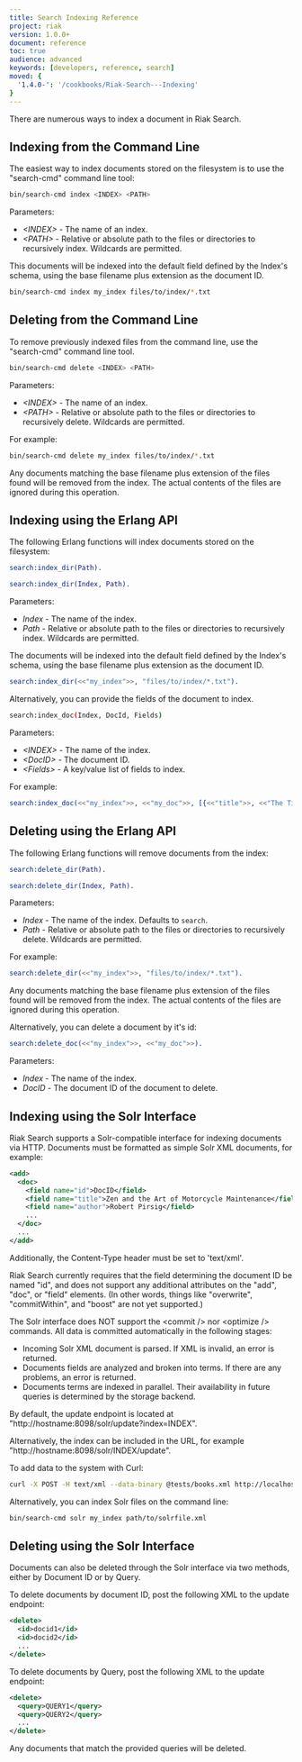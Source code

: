 ```yaml
---
title: Search Indexing Reference
project: riak
version: 1.0.0+
document: reference
toc: true
audience: advanced
keywords: [developers, reference, search]
moved: {
  '1.4.0-': '/cookbooks/Riak-Search---Indexing'
}
---
```


There are numerous ways to index a document in Riak Search.

## Indexing from the Command Line

The easiest way to index documents stored on the filesystem is to use the "search-cmd" command line tool:

```bash
bin/search-cmd index <INDEX> <PATH>
```

Parameters:

* *&lt;INDEX&gt;* - The name of an index.
* *&lt;PATH&gt;* - Relative or absolute path to the files or directories to recursively index. Wildcards are permitted.

This documents will be indexed into the default field defined by the Index's schema, using the base filename plus extension as the document ID.

```bash
bin/search-cmd index my_index files/to/index/*.txt
```

## Deleting from the Command Line

To remove previously indexed files from the command line, use the "search-cmd" command line tool.

```bash
bin/search-cmd delete <INDEX> <PATH>
```

Parameters:

* *&lt;INDEX&gt;* - The name of an index.
* *&lt;PATH&gt;* - Relative or absolute path to the files or directories to recursively delete. Wildcards are permitted.

For example:

```bash
bin/search-cmd delete my_index files/to/index/*.txt
```

Any documents matching the base filename plus extension of the files found will be removed from the index. The actual contents of the files are ignored during this operation.

## Indexing using the Erlang API

The following Erlang functions will index documents stored on the filesystem:


```erlang
search:index_dir(Path).

search:index_dir(Index, Path).
```

Parameters:

* *Index* - The name of the index.
* *Path* - Relative or absolute path to the files or directories to recursively index. Wildcards are permitted.

The documents will be indexed into the default field defined by the Index's schema, using the base filename plus extension as the document ID.

```erlang
search:index_dir(<<"my_index">>, "files/to/index/*.txt").
```

Alternatively, you can provide the fields of the document to index.

```bash
search:index_doc(Index, DocId, Fields)
```

Parameters:

* *&lt;INDEX>* - The name of the index.
* *&lt;DocID>* - The document ID.
* *&lt;Fields>* - A key/value list of fields to index.

For example:

```erlang
search:index_doc(<<"my_index">>, <<"my_doc">>, [{<<"title">>, <<"The Title">>}, {<<"content">>, <<"The Content">>}])
```

## Deleting using the Erlang API

The following Erlang functions will remove documents from the index:

```erlang
search:delete_dir(Path).

search:delete_dir(Index, Path).
```

Parameters:

* *Index* - The name of the index. Defaults to `search`.
* *Path* - Relative or absolute path to the files or directories to recursively delete. Wildcards are permitted.

For example:

```erlang
search:delete_dir(<<"my_index">>, "files/to/index/*.txt").
```

Any documents matching the base filename plus extension of the files found will be removed from the index. The actual contents of the files are ignored during this operation.

Alternatively, you can delete a document by it's id:

```erlang
search:delete_doc(<<"my_index">>, <<"my_doc">>).
```

Parameters:

* *Index* - The name of the index.
* *DocID* - The document ID of the document to delete.

## Indexing using the Solr Interface

Riak Search supports a Solr-compatible interface for indexing documents via HTTP. Documents must be formatted as simple Solr XML documents, for example:

```xml
<add>
  <doc>
    <field name="id">DocID</field>
    <field name="title">Zen and the Art of Motorcycle Maintenance</field>
    <field name="author">Robert Pirsig</field>
    ...
  </doc>
  ...
</add>
```

Additionally, the Content-Type header must be set to 'text/xml'.

Riak Search currently requires that the field determining the document ID be named "id", and does not support any additional attributes on the "add", "doc", or "field" elements. (In other words, things like "overwrite", "commitWithin", and "boost" are not yet supported.)

The Solr interface does NOT support the &lt;commit /&gt; nor &lt;optimize /&gt; commands. All data is committed automatically in the following stages:

* Incoming Solr XML document is parsed. If XML is invalid, an error is returned.
* Documents fields are analyzed and broken into terms. If there are any problems, an error is returned.
* Documents terms are indexed in parallel. Their availability in future queries is determined by the storage backend.

By default, the update endpoint is located at "http://hostname:8098/solr/update?index=INDEX".

Alternatively, the index can be included in the URL, for example "http://hostname:8098/solr/INDEX/update".

To add data to the system with Curl:


```bash
curl -X POST -H text/xml --data-binary @tests/books.xml http://localhost:8098/solr/books/update
```

Alternatively, you can index Solr files on the command line:

```bash
bin/search-cmd solr my_index path/to/solrfile.xml
```

## Deleting using the Solr Interface

Documents can also be deleted through the Solr interface via two methods, either by Document ID or by Query.

To delete documents by document ID, post the following XML to the update endpoint:

```xml
<delete>
  <id>docid1</id>
  <id>docid2</id>
  ...
</delete>
```

To delete documents by Query, post the following XML to the update endpoint:

```xml
<delete>
  <query>QUERY1</query>
  <query>QUERY2</query>
  ...
</delete>
```

Any documents that match the provided queries will be deleted.
